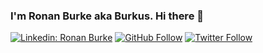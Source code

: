 ### I'm Ronan Burke aka Burkus. Hi there 👋 

[![Linkedin: Ronan Burke](https://img.shields.io/badge/LinkedIn-blue?style=flat&logo=linkedin&labelColor=blue&label=Ronan%20Burke&link=https://www.linkedin.com/in/ronan-burke8/)](https://www.linkedin.com/in/ronan-burke8/)
[![GitHub Follow](https://img.shields.io/github/followers/BurkusCat?label=Follow%20BurkusCat&style=social)](https://github.com/BurkusCat)
[![Twitter Follow](https://img.shields.io/twitter/follow/BurkusCat?style=social)](https://twitter.com/BurkusCat)
